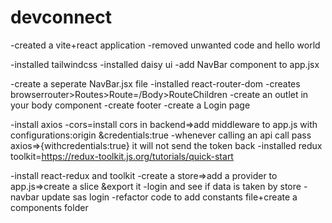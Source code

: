 # devconnect

-created a vite+react application
-removed unwanted code and hello world

-installed tailwindcss
-installed daisy ui
-add NavBar component to app.jsx

-create a seperate NavBar.jsx file
-installed react-router-dom
-creates browserrouter>Routes>Route=/Body>RouteChildren
-create an outlet in your body component
-create footer
-create a Login page

-install axios
-cors=install cors in backend=>add middleware to app.js with configurations:origin &credentials:true
-whenever calling an api call pass axios=>{withcredentials:true}
    it will not send the token back
-installed redux toolkit=https://redux-toolkit.js.org/tutorials/quick-start

-install react-redux and toolkit
-create a store=>add a provider to app.js=>create a slice &export it
-login and see if data is taken by store
-navbar update sas login
-refactor code to add constants file+create a components folder


